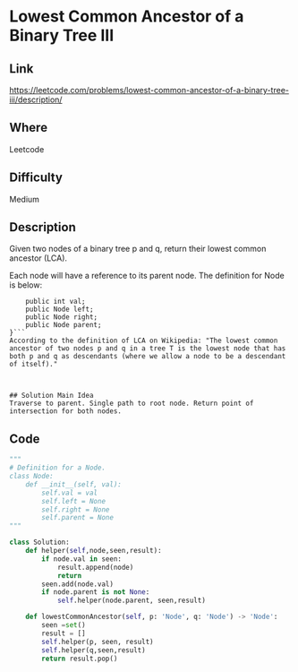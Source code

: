 # Lowest Common Ancestor of a Binary Tree III

## Link

https://leetcode.com/problems/lowest-common-ancestor-of-a-binary-tree-iii/description/

## Where

Leetcode

## Difficulty

Medium

## Description

Given two nodes of a binary tree p and q, return their lowest common ancestor (LCA).

Each node will have a reference to its parent node. The definition for Node is below:

````class Node {
    public int val;
    public Node left;
    public Node right;
    public Node parent;
}```
According to the definition of LCA on Wikipedia: "The lowest common ancestor of two nodes p and q in a tree T is the lowest node that has both p and q as descendants (where we allow a node to be a descendant of itself)."



## Solution Main Idea
Traverse to parent. Single path to root node. Return point of intersection for both nodes.
````


## Code

```python
"""
# Definition for a Node.
class Node:
    def __init__(self, val):
        self.val = val
        self.left = None
        self.right = None
        self.parent = None
"""

class Solution:
    def helper(self,node,seen,result):
        if node.val in seen:
            result.append(node)
            return
        seen.add(node.val)
        if node.parent is not None:
            self.helper(node.parent, seen,result)

    def lowestCommonAncestor(self, p: 'Node', q: 'Node') -> 'Node':
        seen =set()
        result = []
        self.helper(p, seen, result)
        self.helper(q,seen,result)
        return result.pop()
```
